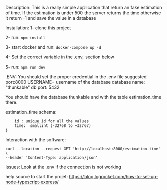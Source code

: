 Description:
This is a really simple application that return an fake estimation of time.
If the estimation is under 500 the server returns the time otherwise it return -1 and save the value in a database

Installation:
1- clone this project

2- run: `npm install`

3- start docker and run: `docker-compose up -d`

4- Set the correct variable in the .env, section below

5- run: `npm run dev`

.ENV:
You should set the proper credential in the .env file
suggested port:8000
USERNAME= username of the database
database name: "thunkable"
db port: 5432

You should have the database thunkable and with the table estimation_time there.

estimation_time schema:

```{
    id : unique id for all the values
    time:  smallint (-32768 to +32767)
}
```

Interaction with the software:

```
curl --location --request GET 'http://localhost:8000/estimation-time' \
--header 'Content-Type: application/json'
```

Issues:
Look at the .env if the connection is not working

help source to start the projet:
https://blog.logrocket.com/how-to-set-up-node-typescript-express/
